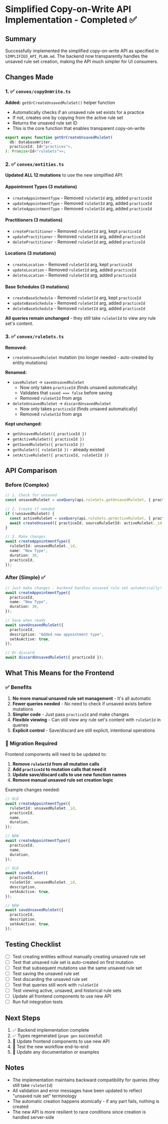 # Simplified Copy-on-Write API Implementation - Completed ✅

## Summary

Successfully implemented the simplified copy-on-write API as specified in `SIMPLIFIED_API_PLAN.md`. The backend now transparently handles the unsaved rule set creation, making the API much simpler for UI consumers.

## Changes Made

### 1. ✅ `convex/copyOnWrite.ts`

**Added:** `getOrCreateUnsavedRuleSet()` helper function

- Automatically checks if an unsaved rule set exists for a practice
- If not, creates one by copying from the active rule set
- Returns the unsaved rule set ID
- This is the core function that enables transparent copy-on-write

```typescript
export async function getOrCreateUnsavedRuleSet(
  db: DatabaseWriter,
  practiceId: Id<"practices">,
): Promise<Id<"ruleSets">>;
```

### 2. ✅ `convex/entities.ts`

**Updated ALL 12 mutations** to use the new simplified API:

#### Appointment Types (3 mutations)

- `createAppointmentType` - Removed `ruleSetId` arg, added `practiceId`
- `updateAppointmentType` - Removed `ruleSetId` arg, added `practiceId`
- `deleteAppointmentType` - Removed `ruleSetId` arg, added `practiceId`

#### Practitioners (3 mutations)

- `createPractitioner` - Removed `ruleSetId` arg, kept `practiceId`
- `updatePractitioner` - Removed `ruleSetId` arg, added `practiceId`
- `deletePractitioner` - Removed `ruleSetId` arg, added `practiceId`

#### Locations (3 mutations)

- `createLocation` - Removed `ruleSetId` arg, kept `practiceId`
- `updateLocation` - Removed `ruleSetId` arg, added `practiceId`
- `deleteLocation` - Removed `ruleSetId` arg, added `practiceId`

#### Base Schedules (3 mutations)

- `createBaseSchedule` - Removed `ruleSetId` arg, kept `practiceId`
- `updateBaseSchedule` - Removed `ruleSetId` arg, added `practiceId`
- `deleteBaseSchedule` - Removed `ruleSetId` arg, added `practiceId`

**All queries remain unchanged** - they still take `ruleSetId` to view any rule set's content.

### 3. ✅ `convex/ruleSets.ts`

**Removed:**

- `createUnsavedRuleSet` mutation (no longer needed - auto-created by entity mutations)

**Renamed:**

- `saveRuleSet` → `saveUnsavedRuleSet`
  - Now only takes `practiceId` (finds unsaved automatically)
  - Validates that `saved === false` before saving
  - Removed `ruleSetId` from args
- `deleteUnsavedRuleSet` → `discardUnsavedRuleSet`
  - Now only takes `practiceId` (finds unsaved automatically)
  - Removed `ruleSetId` from args

**Kept unchanged:**

- `getUnsavedRuleSet({ practiceId })`
- `getActiveRuleSet({ practiceId })`
- `getSavedRuleSets({ practiceId })`
- `getRuleSet({ ruleSetId })` - already existed
- `setActiveRuleSet({ practiceId, ruleSetId })`

## API Comparison

### Before (Complex)

```typescript
// 1. Check for unsaved
const unsavedRuleSet = useQuery(api.ruleSets.getUnsavedRuleSet, { practiceId });

// 2. Create if needed
if (!unsavedRuleSet) {
  const activeRuleSet = useQuery(api.ruleSets.getActiveRuleSet, { practiceId });
  await createUnsaved({ practiceId, sourceRuleSetId: activeRuleSet._id });
}

// 3. Make changes
await createAppointmentType({
  ruleSetId: unsavedRuleSet._id,
  name: "New Type",
  duration: 30,
  practiceId,
});
```

### After (Simple) ✅

```typescript
// Just make changes - backend handles unsaved rule set automatically!
await createAppointmentType({
  practiceId,
  name: "New Type",
  duration: 30,
});

// Save when ready
await saveUnsavedRuleSet({
  practiceId,
  description: "Added new appointment type",
  setAsActive: true,
});

// Or discard
await discardUnsavedRuleSet({ practiceId });
```

## What This Means for the Frontend

### ✅ Benefits

1. **No more manual unsaved rule set management** - It's all automatic
2. **Fewer queries needed** - No need to check if unsaved exists before mutations
3. **Simpler code** - Just pass `practiceId` and make changes
4. **Flexible viewing** - Can still view any rule set's content with `ruleSetId` in queries
5. **Explicit control** - Save/discard are still explicit, intentional operations

### 🔄 Migration Required

Frontend components will need to be updated to:

1. **Remove `ruleSetId` from all mutation calls**
2. **Add `practiceId` to mutation calls that need it**
3. **Update save/discard calls to use new function names**
4. **Remove manual unsaved rule set creation logic**

Example changes needed:

```typescript
// OLD
await createAppointmentType({
  ruleSetId: unsavedRuleSet._id,
  practiceId,
  name,
  duration,
});

// NEW
await createAppointmentType({
  practiceId,
  name,
  duration,
});
```

```typescript
// OLD
await saveRuleSet({
  practiceId,
  ruleSetId: unsavedRuleSet._id,
  description,
  setAsActive: true,
});

// NEW
await saveUnsavedRuleSet({
  practiceId,
  description,
  setAsActive: true,
});
```

## Testing Checklist

- [ ] Test creating entities without manually creating unsaved rule set
- [ ] Test that unsaved rule set is auto-created on first mutation
- [ ] Test that subsequent mutations use the same unsaved rule set
- [ ] Test saving the unsaved rule set
- [ ] Test discarding the unsaved rule set
- [ ] Test that queries still work with `ruleSetId`
- [ ] Test viewing active, unsaved, and historical rule sets
- [ ] Update all frontend components to use new API
- [ ] Run full integration tests

## Next Steps

1. ✅ Backend implementation complete
2. ✅ Types regenerated (`pnpm gen` successful)
3. 🔄 Update frontend components to use new API
4. 🔄 Test the new workflow end-to-end
5. 🔄 Update any documentation or examples

## Notes

- The implementation maintains backward compatibility for queries (they still take `ruleSetId`)
- All validation and error messages have been updated to reflect "unsaved rule set" terminology
- The automatic creation happens atomically - if any part fails, nothing is created
- The new API is more resilient to race conditions since creation is handled server-side
